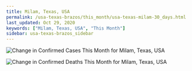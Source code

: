 ```yaml
---
title: Milam, Texas, USA
permalink: /usa-texas-brazos/this_month/usa-texas-milam-30_days.html
last_updated: Oct 29, 2020
keywords: ["Milam, Texas, USA", "This Month"]
sidebar: usa-texas-brazos_sidebar
---
```


![Change in Confirmed Cases This Month for Milam, Texas, USA](/covid_tracker/images/graphs/usa-texas-milam-delta_confirmed-30_days_graph.png)

![Change in Confirmed Deaths This Month for Milam, Texas, USA](/covid_tracker/images/graphs/usa-texas-milam-delta_deaths-30_days_graph.png)
